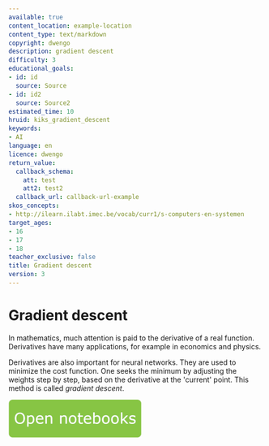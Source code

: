 ```yaml
---
available: true
content_location: example-location
content_type: text/markdown
copyright: dwengo
description: gradient descent
difficulty: 3
educational_goals:
- id: id
  source: Source
- id: id2
  source: Source2
estimated_time: 10
hruid: kiks_gradient_descent
keywords:
- AI
language: en
licence: dwengo
return_value:
  callback_schema:
    att: test
    att2: test2
  callback_url: callback-url-example
skos_concepts:
- http://ilearn.ilabt.imec.be/vocab/curr1/s-computers-en-systemen
target_ages:
- 16
- 17
- 18
teacher_exclusive: false
title: Gradient descent
version: 3
---
```

# Gradient descent
In mathematics, much attention is paid to the derivative of a real function. Derivatives have many applications, for example in economics and physics.

Derivatives are also important for neural networks. They are used to minimize the cost function. One seeks the minimum by adjusting the
weights step by step, based on the derivative at the 'current' point. This method is called _gradient descent_.

[![](embed/Knop.png "Button")](https://kiks.ilabt.imec.be/jupyterhub/?id=1760 "Gradient descent")